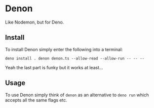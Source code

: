 # Denon

Like Nodemon, but for Deno.

## Install

To install Denon simply enter the following into a terminal:

`deno install . denon denon.ts --allow-read --allow-run -- -- --`

Yeah the last part is funky but it works at least...

## Usage

To use Denon simply think of `denon` as an alternative to `deno run` which accepts all the same flags etc.
